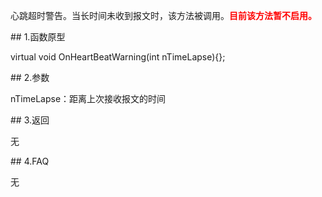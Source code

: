 <p>心跳超时警告。当长时间未收到报文时，该方法被调用。<font color="red"><b>目前该方法暂不启用。</b></font></p>
<span class="anchor" id="548ce5a6-8f76-4a6a-b3e2-8e5f2aadefe2"></span>
## 1.函数原型
<p>virtual void OnHeartBeatWarning(int nTimeLapse){};</p>
<span class="anchor" id="3667f248-b04b-4355-b0cc-b315173b0fd7"></span>
## 2.参数
<p>nTimeLapse：距离上次接收报文的时间</p>
<span class="anchor" id="8bb15e57-27f8-49e3-984c-acf33f4d04db"></span>
## 3.返回
<p>无</p>
<span class="anchor" id="746c02e6-1f4b-4391-8f36-f224495bb9ef"></span>
## 4.FAQ
<p>无</p>
